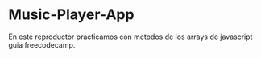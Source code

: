 # Music-Player-App
En este reproductor practicamos con metodos de los arrays de javascript guia freecodecamp.
